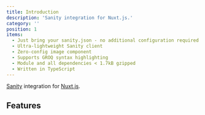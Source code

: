 ```yaml
---
title: Introduction
description: 'Sanity integration for Nuxt.js.'
category: ''
position: 1
items:
  - Just bring your sanity.json - no additional configuration required
  - Ultra-lightweight Sanity client
  - Zero-config image component
  - Supports GROQ syntax highlighting
  - Module and all dependencies < 1.7kB gzipped
  - Written in TypeScript
---
```


[Sanity](https://www.sanity.io/) integration for [Nuxt.js](https://nuxtjs.org).

## Features

<list :items="items"></list>
